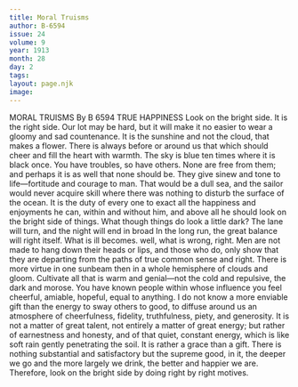 ```yaml
---
title: Moral Truisms
author: B-6594
issue: 24
volume: 9
year: 1913
month: 28
day: 2
tags:
layout: page.njk
image:
---
```

MORAL TRUISMS    By B 6594    TRUE HAPPINESS    Look on the bright side. It is the right side. Our lot may be hard, but it will make it no easier to wear a gloomy and sad countenance. It is the sunshine and not the cloud, that makes a flower. There is always before or around us that which should cheer and fill the heart with warmth. The sky is blue ten times where it is black once. You have troubles, so have others. None are free from them; and perhaps it is as well that none should be. They give sinew and tone to life—fortitude and courage to man. That would be a dull sea, and the sailor would never acquire skill where there was nothing to disturb the surface of the ocean. It is the duty of every one to exact all the happiness and enjoyments he can, within and without him, and above all he should look on the bright side of things. What though things do look a little dark? The lane will turn, and the night will end in broad In the long run, the great balance will right itself. What is ill becomes. well, what is wrong, right. Men are not made to hang down their heads or lips, and those who do, only show that they are departing from the paths of true common sense and right. There is more virtue in one sunbeam then in a whole hemisphere of clouds and gloom. Cultivate all that is warm and genial—not the cold and repulsive, the dark and morose.    You have known people within whose influence you feel cheerful, amiable, hopeful, equal to anything. I do not know a more enviable gift than the energy to sway others to good, to diffuse around us an atmosphere of cheerfulness, fidelity, truthfulness, piety, and generosity. It is not a matter of great talent, not entirely a matter of great energy; but rather of earnestness and honesty, and of that quiet, constant energy, which is like soft rain gently penetrating the soil. It is rather a grace than a gift.    There is nothing substantial and satisfactory but the supreme good, in it, the deeper we go and the more largely we drink, the better and happier we are. Therefore, look on the bright side by doing right by right motives.


